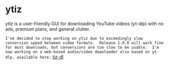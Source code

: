# ytiz

_ytiz_ is a user-friendly GUI for downloading YouTube videos (yt-dlp) with no ads, premium plans, and general clutter.

`I've decided to stop working on ytiz due to exceedingly slow conversion speed between video formats.  Release 1.0.0 will work fine for most downloads, but conversions are too slow to be usable.  I'm now working on a web-based audio/video downloader also based on yt-dlp, available here:` [tiz-dl](https://github.com/tizerk/tiz-dl)
